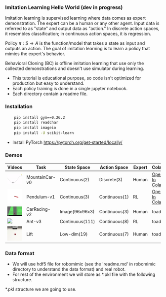 ### Imitation Learning Hello World (dev in progress)

Imitation learning is supervised learning where data comes as expert demonstration. The expert can be a human or any other agent. Input data is referred to as "state" and output data as "action." In discrete action spaces, it resembles classification; in continuous action spaces, it is regression.

Policy $\pi: S \rightarrow A$ is the function/model that takes a state as input and outputs an action. The goal of imitation learning is to learn a policy that mimics the expert's behavior.

Behavioral Cloning (BC) is offline imitation learning that use only the collected demonstrations and doesn't use simulator during learning. 

* This tutorial is educational purpose, so code isn't optimized for production but easy to understand. 
* Each policy training is done in a single jupyter notebook.
* Each directory contain a readme file.


<!-- We will walk through following experiments. 
|  Env   |   Task       |  State Space |  Action Space  |  Expert  |  Colab  |
|--------|--------------|--------------|----------------|----------|---------|
| Gym    | Mountain Car | Continuous(2)   | Discrete(3)       | Human    | toadd |
| Gym    | Pendulum     | Continuous(3)   | Continuous(1)     | RL       | toadd |
| Gym    | Car Racing   | Image(96x96x3)   | Continuous(3)     | Human    | toadd  |
| MuJoCo | Ant          | Continuous(111)   | Continuous(8)     | RL       | toadd   |
| Robomimic | Lift      | Low-dim(19)   | Continuous(7)     | Human    | toadd   |
 -->



<!-- | MuJoCo | HalfCheetah  | Continuous(17)   | Continuous(6)     | RL       | train   | -->
<!-- | MuJoCo | Humanoid  | Continuous(376)   | Continuous(17)     | RL       | train   | -->
<!-- | Sawyer | Block        | Image,Low-dim   | Continuous     | Human    | train   | -->  


### Installation
```bash
    pip install gym==0.26.2
    pip install readchar
    pip install imageio
    pip install -U scikit-learn
```
* Install PyTorch https://pytorch.org/get-started/locally/

### Demos
  
<!--  
| Videos | Task          | State Space    | Action Space  | Expert | Colab |
|--------|---------------|----------------|---------------|--------|-------|
|  ![Mountain Car](media/mc.gif) | MountainCar-v0 | Continuous(2)  | Discrete(3)   | Human  | toadd |
|  ![Pendulum](media/pendulum.gif)    | Pendulum-v1     | Continuous(3)  | Continuous(1) | RL     | toadd |
| ![CarRacing](media/carracing.gif) | CarRacing-v2   | Image(96x96x3) | Continuous(3) | Human  | toadd |
|     ![Ant](media/ant.gif)    | Ant-v3          | Continuous(111)| Continuous(8) | RL     | toadd |
|      ![Robosuite Lift](media/lift.gif)                              | Lift         | Low-dim(19)   | Continuous(7) | Human  | toadd | -->


| Videos | Task | State Space | Action Space | Expert | Colab |
|--------|------|-------------|--------------|--------|-------|
| <img src="media/mc.gif" width="150"/> | MountainCar-v0 | Continuous(2) | Discrete(3) | Human | [Open In Colab](https://colab.research.google.com/github/AssistiveRoboticsUNH/bc_tutorial/blob/main//mountain_car/bc_mc_torch.ipynb) |
| <img src="media/pendulum.gif" width="150"/> | Pendulum-v1 | Continuous(3) | Continuous(1) | RL | [Open In Colab](https://colab.research.google.com/github/AssistiveRoboticsUNH/bc_tutorial/blob/main/pendulum/bc_pendulum_torch.ipynb) |
| <img src="media/carracing.gif" width="150"/> | CarRacing-v2 | Image(96x96x3) | Continuous(3) | Human | toadd |
| <img src="media/ant.gif" width="150"/> | Ant-v3 | Continuous(111) | Continuous(8) | RL | toadd |
| <img src="media/lift.gif" width="150"/> | Lift | Low-dim(19) | Continuous(7) | Human | toadd |

 
### Data format
* We will use hdf5 file for robomimic (see the 'readme.md' in robomimic directory to understand the data format) and real robot.
* For rest of the environment we will store as *.pkl file with the following structure.

*.pkl structure we are going to use.
